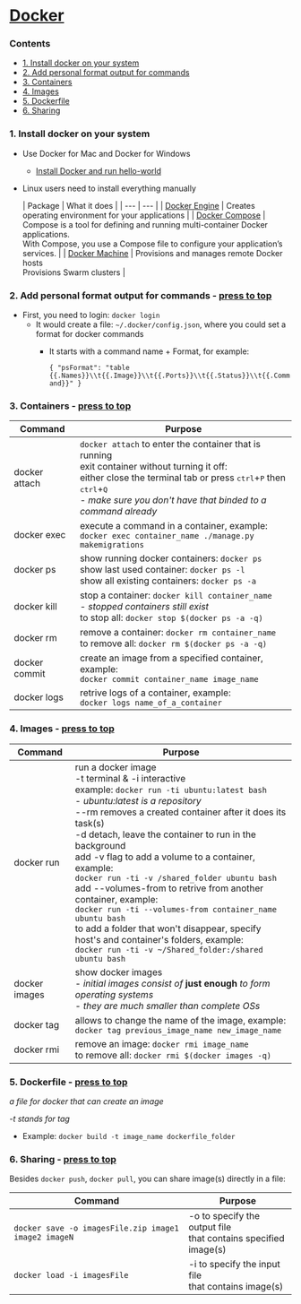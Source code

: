 # [Docker](https://www.docker.com/)
### Contents
  - [1. Install docker on your system](https://github.com/OlzhasAlexandrov/cheatsheets/blob/master/infrastructure/docker.md#1-install-docker-on-your-system)
  - [2. Add personal format output for commands](https://github.com/OlzhasAlexandrov/cheatsheets/blob/master/infrastructure/docker.md#2-add-personal-format-output-for-commands---press-to-top)
  - [3. Containers](https://github.com/OlzhasAlexandrov/cheatsheets/blob/master/infrastructure/docker.md#3-containers---press-to-top)
  - [4. Images](https://github.com/OlzhasAlexandrov/cheatsheets/blob/master/infrastructure/docker.md#4-images---press-to-top)
  - [5. Dockerfile](https://github.com/OlzhasAlexandrov/cheatsheets/blob/master/infrastructure/docker.md#5-dockerfile---press-to-top)
  - [6. Sharing](https://github.com/OlzhasAlexandrov/cheatsheets/blob/master/infrastructure/docker.md#6-sharing---press-to-top)

### 1. Install docker on your system
- Use Docker for Mac and Docker for Windows
  - [Install Docker and run hello-world](https://docs.docker.com/engine/getstarted/step_one/#step-1-get-docker)

- Linux users need to install everything manually

  | Package | What it does |
| --- | --- |
| [Docker Engine](https://docs.docker.com/engine/installation/) | Creates operating environment for your applications |
| [Docker Compose](https://docs.docker.com/compose/install/)    | Compose is a tool for defining and running multi-container Docker applications. <br> With Compose, you use a Compose file to configure your application’s services.  |
| [Docker Machine](https://docs.docker.com/machine/install-machine/) | Provisions and manages remote Docker hosts <br> Provisions Swarm clusters |

### 2. Add personal format output for commands - [press to top](#)
- First, you need to login: `docker login`
  - It would create a file: `~/.docker/config.json`, where you could set a format for docker commands
    - It starts with a command name + Format, for example:
    
      `{
  "psFormat": "table {{.Names}}\\t{{.Image}}\\t{{.Ports}}\\t{{.Status}}\\t{{.Command}}"
}`

### 3. Containers - [press to top](#)

|Command|Purpose|
|---------|---|
|docker attach |`docker attach` to enter the container that is running<br>exit container without turning it off:<br>either close the terminal tab or press <kbd>ctrl</kbd>+<kbd>P</kbd> then <kbd>ctrl</kbd>+<kbd>Q</kbd><br>- _make sure you don't have that binded to a command already_|
|docker exec| execute a command in a container, example:<br>`docker exec container_name ./manage.py makemigrations`|
|docker ps |show running docker containers: `docker ps`<br>show last used container: `docker ps -l`<br>show all existing containers: `docker ps -a` |
|docker kill| stop a container: `docker kill container_name`<br>- _stopped containers still exist_<br>to stop all: `docker stop $(docker ps -a -q)`|
|docker rm| remove a container: `docker rm container_name`<br>to remove all: `docker rm $(docker ps -a -q)`|
|docker commit| create an image from a specified container, example:<br>`docker commit container_name image_name`|
|docker logs| retrive logs of a container, example:<br>`docker logs name_of_a_container`|

### 4. Images - [press to top](#)

|Command|Purpose|
|---------|---|
|docker run | run a docker image<br>-t terminal & -i interactive<br>example: `docker run -ti ubuntu:latest bash`<br>- *ubuntu:latest is a repository*<br>--rm removes a created container after it does its task(s)<br>-d detach, leave the container to run in the background<br>add -v flag to add a volume to a container, example:<br>`docker run -ti -v /shared_folder ubuntu bash`<br>add --volumes-from to retrive from another container, example:<br>`docker run -ti --volumes-from container_name ubuntu bash`<br>to add a folder that won't disappear, specify host's and container's folders, example:<br>`docker run -ti -v ~/Shared_folder:/shared ubuntu bash`|
|docker images| show docker images<br>- *initial images consist of* **just enough** *to form operating systems*<br>- *they are much smaller than complete OSs* |
|docker tag| allows to change the name of the image, example:<br> `docker tag previous_image_name new_image_name`|
|docker rmi| remove an image: `docker rmi image_name`<br>to remove all: `docker rmi $(docker images -q)`|

### 5. Dockerfile - [press to top](#)
*a file for docker that can create an image*

*-t stands for tag*

- Example:
    `docker build -t image_name dockerfile_folder`

### 6. Sharing - [press to top](#)
Besides `docker push`, `docker pull`, you can share image(s) directly in a file:

|Command|Purpose|
|---------|---|
|`docker save -o imagesFile.zip image1 image2 imageN`| -o to specify the output file<br>that contains specified image(s)|
|`docker load -i imagesFile`| -i to specify the input file<br> that contains image(s)|
